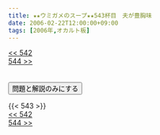 ```yaml
---
title: ★★ウミガメのスープ★★543杯目　夫が豊胸味
date: 2006-02-22T12:00:00+09:00
tags: [2006年,オカルト板]
---
```

<div class="th_left"><a href="../542"><< 542</a></div>
<div class="th_right"><a href="../544">544 >></a></div>
<br><br>
<script src="../../js/cupsoup.js"></script>
<form>
<input type="button" value="問題と解説のみにする" onClick="toggleCupsoup()">
</form>
{{< 543 >}}
<div class="th_left"><a href="../542"><< 542</a></div>
<div class="th_right"><a href="../544">544 >></a></div>
